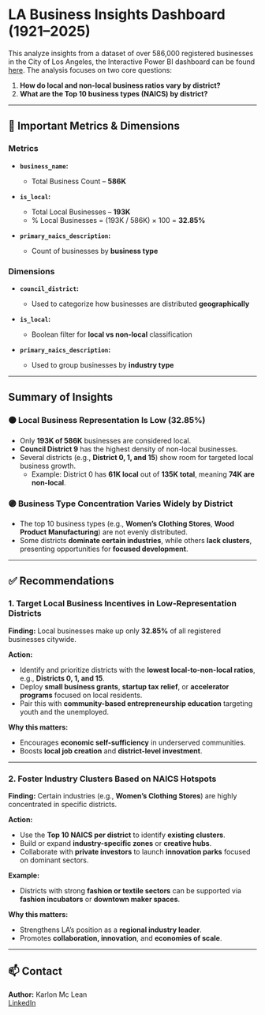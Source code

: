 # LA Business Insights Dashboard (1921–2025)


This analyze insights from a dataset of over 586,000 registered businesses in the City of Los Angeles, the Interactive Power BI dashboard can be found [here](https://app.powerbi.com/links/fshtnl4oWd?ctid=d73c3455-2ff8-4748-95c8-611e0bf264e1&pbi_source=linkShare). The analysis focuses on two core questions:


1. **How do local and non-local business ratios vary by district?**  
2. **What are the Top 10 business types (NAICS) by district?**


---


## 📌 Important Metrics & Dimensions


### Metrics
- **`business_name`:**  
  - Total Business Count – **586K**


- **`is_local`:**  
  - Total Local Businesses – **193K**  
  - % Local Businesses = (193K / 586K) × 100 = **32.85%**


- **`primary_naics_description`:**  
  - Count of businesses by **business type**


### Dimensions
- **`council_district`:**  
  - Used to categorize how businesses are distributed **geographically**


- **`is_local`:**  
  - Boolean filter for **local vs non-local** classification


- **`primary_naics_description`:**  
  - Used to group businesses by **industry type**


---


## Summary of Insights


### 🟠 Local Business Representation Is Low (32.85%)
- Only **193K of 586K** businesses are considered local.
- **Council District 9** has the highest density of non-local businesses.
- Several districts (e.g., **District 0, 1, and 15**) show room for targeted local business growth.  
  - Example: District 0 has **61K local** out of **135K total**, meaning **74K are non-local**.


### 🟣 Business Type Concentration Varies Widely by District
- The top 10 business types (e.g., **Women’s Clothing Stores**, **Wood Product Manufacturing**) are not evenly distributed.
- Some districts **dominate certain industries**, while others **lack clusters**, presenting opportunities for **focused development**.


---


## ✅ Recommendations


### 1. Target Local Business Incentives in Low-Representation Districts
**Finding:** Local businesses make up only **32.85%** of all registered businesses citywide.


**Action:**
- Identify and prioritize districts with the **lowest local-to-non-local ratios**, e.g., **Districts 0, 1, and 15**.
- Deploy **small business grants**, **startup tax relief**, or **accelerator programs** focused on local residents.
- Pair this with **community-based entrepreneurship education** targeting youth and the unemployed.


**Why this matters:**
- Encourages **economic self-sufficiency** in underserved communities.
- Boosts **local job creation** and **district-level investment**.


---


### 2. Foster Industry Clusters Based on NAICS Hotspots
**Finding:** Certain industries (e.g., **Women’s Clothing Stores**) are highly concentrated in specific districts.


**Action:**
- Use the **Top 10 NAICS per district** to identify **existing clusters**.
- Build or expand **industry-specific zones** or **creative hubs**.
- Collaborate with **private investors** to launch **innovation parks** focused on dominant sectors.


**Example:**
- Districts with strong **fashion or textile sectors** can be supported via **fashion incubators** or **downtown maker spaces**.


**Why this matters:**
- Strengthens LA’s position as a **regional industry leader**.
- Promotes **collaboration, innovation**, and **economies of scale**.


---


## 📫 Contact


**Author:** Karlon Mc Lean  
 [LinkedIn](https://www.linkedin.com/in/karlon-mc-lean-b613101b3/)
